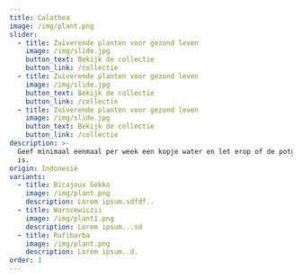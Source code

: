 ```yaml
---
title: Calathea
image: /img/plant.png
slider:
  - title: Zuiverende planten voor gezond leven
    image: /img/slide.jpg
    button_text: Bekijk de collectie
    button_link: /collectie
  - title: Zuiverende planten voor gezond leven
    image: /img/slide.jpg
    button_text: Bekijk de collectie
    button_link: /collectie
  - title: Zuiverende planten voor gezond leven
    image: /img/slide.jpg
    button_text: Bekijk de collectie
    button_link: /collectie
description: >-
  Geef minimaal eenmaal per week een kopje water en let erop of de potgrond nat
  is.
origin: Indonesië
variants:
  - title: Bicajoux Gekko
    image: /img/plant.png
    description: Lorem ipsum.sdfdf..
  - title: Warscewiczii
    image: /img/plant1.png
    description: Lorem ipsum...sd
  - title: Rufibarba
    image: /img/plant.png
    description: Lorem ipsum..d.
order: 1
---
```



